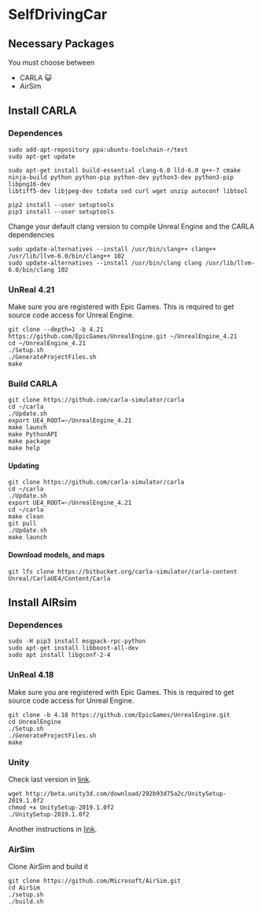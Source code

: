 # SelfDrivingCar

## Necessary Packages

You must choose between

* CARLA :smiley_cat:
* AirSim

## Install CARLA

### Dependences

```shell
sudo add-apt-repository ppa:ubuntu-toolchain-r/test
sudo apt-get update

sudo apt-get install build-essential clang-6.0 lld-6.0 g++-7 cmake ninja-build python python-pip python-dev python3-dev python3-pip 
libpng16-dev 
libtiff5-dev libjpeg-dev tzdata sed curl wget unzip autoconf libtool

pip2 install --user setuptools
pip3 install --user setuptools
```

Change your default clang version to compile Unreal Engine and the CARLA dependencies

```shell
sudo update-alternatives --install /usr/bin/clang++ clang++ /usr/lib/llvm-6.0/bin/clang++ 102
sudo update-alternatives --install /usr/bin/clang clang /usr/lib/llvm-6.0/bin/clang 102
```

### UnReal 4.21

Make sure you are registered with Epic Games. This is required to get source code access for Unreal Engine.

```shell
git clone --depth=1 -b 4.21 https://github.com/EpicGames/UnrealEngine.git ~/UnrealEngine_4.21
cd ~/UnrealEngine_4.21
./Setup.sh 
./GenerateProjectFiles.sh 
make
```

### Build CARLA

```shell
git clone https://github.com/carla-simulator/carla
cd ~/carla
./Update.sh
export UE4_ROOT=~/UnrealEngine_4.21
make launch 
make PythonAPI
make package
make help
```

#### Updating 

```shell
git clone https://github.com/carla-simulator/carla
cd ~/carla
./Update.sh
export UE4_ROOT=~/UnrealEngine_4.21
cd ~/carla
make clean
git pull
./Update.sh
make launch
```

#### Download models, and maps 

```shell
git lfs clone https://bitbucket.org/carla-simulator/carla-content Unreal/CarlaUE4/Content/Carla
```


## Install AIRsim

### Dependences

```shell
sudo -H pip3 install msgpack-rpc-python
sudo apt-get install libboost-all-dev
sudo apt install libgconf-2-4
```


### UnReal 4.18

Make sure you are registered with Epic Games. This is required to get source code access for Unreal Engine.

```shell
git clone -b 4.18 https://github.com/EpicGames/UnrealEngine.git
cd UnrealEngine
./Setup.sh
./GenerateProjectFiles.sh
make
```


### Unity
Check last version in
<a href="https://forum.unity.com/threads/unity-on-linux-release-notes-and-known-issues.350256/page-2">link</a>.


```shell
wget http://beta.unity3d.com/download/292b93d75a2c/UnitySetup-2019.1.0f2
chmod +x UnitySetup-2019.1.0f2
./UnitySetup-2019.1.0f2
```

Another instructions in 
<a href="https://github.com/Microsoft/AirSim/blob/master/Unity/README.md">link</a>.


### AirSim

Clone AirSim and build it

```shell
git clone https://github.com/Microsoft/AirSim.git
cd AirSim
./setup.sh
./build.sh
```

